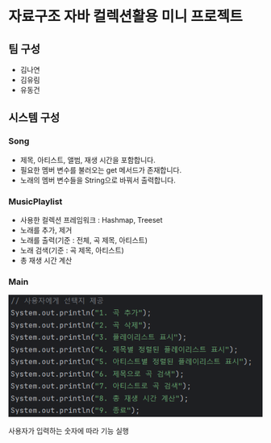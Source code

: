 # 자료구조 자바 컬렉션활용 미니 프로젝트

## **팀 구성**
- 김나연
- 김유림
- 유동건

## 시스템 구성
### Song

- 제목, 아티스트, 앨범, 재생 시간을 포함합니다.
- 필요한 멤버 변수를 불러오는 get 메서드가 존재합니다.
- 노래의 멤버 변수들을 String으로 바꿔서 출력합니다.

### MusicPlaylist
- 사용한 컬렉션 프레임워크 : Hashmap, Treeset
- 노래를 추가, 제거
- 노래를 출력(기준 : 전체, 곡 제목, 아티스트)
- 노래 검색(기준 : 곡 제목, 아티스트)
- 총 재생 시간 계산

### Main
![img.png](img.png)

사용자가 입력하는 숫자에 따라 기능 실행
